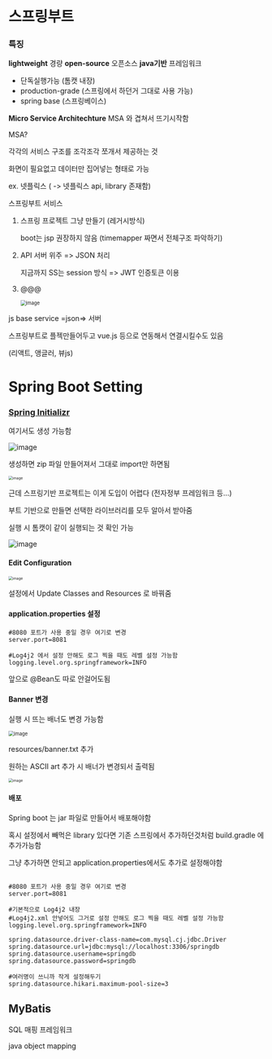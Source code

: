 # 스프링부트



### 특징

**lightweight** 경량 **open-source** 오픈소스 **java기반** 프레임워크



- 단독실행가능 (톰캣 내장)
- production-grade (스프링에서 하던거 그대로 사용 가능)
- spring base (스프링베이스)



**Micro Service Architechture**  MSA 와 겹쳐서 뜨기시작함



MSA?

각각의 서비스 구조를 조각조각 쪼개서 제공하는 것

화면이 필요없고 데이터만 집어넣는 형태로 가능

ex. 넷플릭스 ( -> 넷플릭스 api, library 존재함)





스프링부트 서비스 

1. 스프링 프로젝트 그냥 만들기 (레거시방식)

   boot는 jsp 권장하지 않음 (timemapper 짜면서 전체구조 파악하기)

2. API 서버 위주 => JSON 처리

   지금까지 SS는 session 방식 => JWT 인증토큰 이용

3. @@@ 

   <img src="https://user-images.githubusercontent.com/81224398/135549051-79f2cba9-f79e-4d12-925a-ac2db79f48cd.png" alt="image" style="zoom:67%;" />

js base service =json=> 서버  



스프링부트로 플젝만들어두고 vue.js 등으로 연동해서 연결시킬수도 있음

(리액트, 앵글러, 뷰js)







# Spring Boot Setting





### [Spring Initializr](https://start.spring.io/)

여기서도 생성 가능함

![image](https://user-images.githubusercontent.com/81224398/135549512-d3af6985-0bfc-4fe5-9fab-feda50ffe5f0.png)



생성하면 zip 파일 만들어져서 그대로 import만 하면됨

<img src="https://user-images.githubusercontent.com/81224398/135549640-5cd9d850-2003-4ce3-9c90-79ea303faf0a.png" alt="image" style="zoom:50%;" />

근데 스프링기반 프로젝트는 이게 도입이 어렵다 (전자정부 프레임워크 등...)





부트 기반으로 만들면 선택한 라이브러리를 모두 알아서 받아줌



실행 시 톰캣이 같이 실행되는 것 확인 가능

![image](https://user-images.githubusercontent.com/81224398/135551706-d1824764-6b32-40d6-9fa4-c568261dc0ec.png)





#### Edit Configuration 

<img src="https://user-images.githubusercontent.com/81224398/135550198-0ce59795-041c-4240-916e-acc2f598504d.png" alt="image" style="zoom:50%;" />



설정에서 Update Classes and Resources 로 바꿔줌





#### application.properties 설정

```properties
#8080 포트가 사용 중일 경우 여기로 변경
server.port=8081

#Log4j2 에서 설정 안해도 로그 찍을 때도 레벨 설정 가능함
logging.level.org.springframework=INFO
```



앞으로 @Bean도 따로 안걸어도됨





#### Banner 변경

실행 시 뜨는 배너도 변경 가능함

<img src="https://user-images.githubusercontent.com/81224398/135551842-177ef06d-7df9-4521-9756-a1863dc6b125.png" alt="image" style="zoom:67%;" />



resources/banner.txt 추가

원하는 ASCII art 추가 시 배너가 변경되서 출력됨

<img src="https://user-images.githubusercontent.com/81224398/135551913-acf555c4-d0d3-44e7-8ce9-32610e7b8497.png" alt="image" style="zoom:50%;" />





#### 배포

Spring boot 는 jar 파일로 만들어서 배포해야함











혹시 설정에서 빼먹은 library 있다면 기존 스프링에서 추가하던것처럼 build.gradle 에 추가가능함

그냥 추가하면 안되고 application.properties에서도 추가로 설정해야함

```properties

#8080 포트가 사용 중일 경우 여기로 변경
server.port=8081

#기본적으로 Log4j2 내장
#Log4j2.xml 안넣어도 그거로 설정 안해도 로그 찍을 때도 레벨 설정 가능함
logging.level.org.springframework=INFO

spring.datasource.driver-class-name=com.mysql.cj.jdbc.Driver
spring.datasource.url=jdbc:mysql://localhost:3306/springdb
spring.datasource.username=springdb
spring.datasource.password=springdb

#여러명이 쓰니까 작게 설정해두기
spring.datasource.hikari.maximum-pool-size=3

```







## MyBatis



SQL 매핑 프레임워크



java object mapping













































